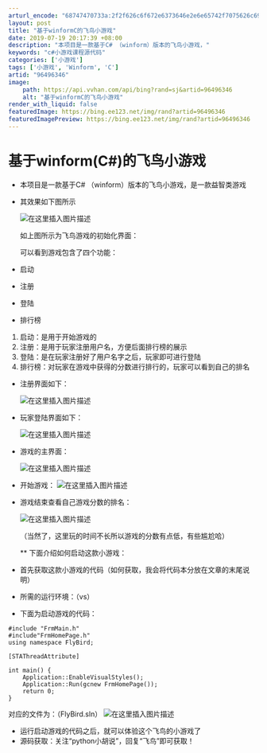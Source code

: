 ```yaml
---
arturl_encode: "68747470733a:2f2f626c6f672e6373646e2e6e65742f7075626c6963363639:2f61727469636c652f64657461696c732f3936343936333436"
layout: post
title: "基于winformC的飞鸟小游戏"
date: 2019-07-19 20:17:39 +08:00
description: "本项目是一款基于C# （winform）版本的飞鸟小游戏，"
keywords: "c#小游戏课程源代码"
categories: ['小游戏']
tags: ['小游戏', 'Winform', 'C']
artid: "96496346"
image:
    path: https://api.vvhan.com/api/bing?rand=sj&artid=96496346
    alt: "基于winformC的飞鸟小游戏"
render_with_liquid: false
featuredImage: https://bing.ee123.net/img/rand?artid=96496346
featuredImagePreview: https://bing.ee123.net/img/rand?artid=96496346
---
```


# 基于winform(C#)的飞鸟小游戏

* 本项目是一款基于C# （winform）版本的飞鸟小游戏，是一款益智类游戏
* 其效果如下图所示
    
  ![在这里插入图片描述](https://i-blog.csdnimg.cn/blog_migrate/23ee35c25b5e03c959b9bcb6283a6cdb.png)
    
  如上图所示为飞鸟游戏的初始化界面：
    
  可以看到游戏包含了四个功能：
* 启动
* 注册
* 登陆
* 排行榜

1. 启动：是用于开始游戏的
2. 注册：是用于玩家注册用户名，方便后面排行榜的展示
3. 登陆：是在玩家注册好了用户名字之后，玩家即可进行登陆
4. 排行榜：对玩家在游戏中获得的分数进行排行的，玩家可以看到自己的排名

* 注册界面如下：
    
  ![在这里插入图片描述](https://i-blog.csdnimg.cn/blog_migrate/bc02c9f0eef91885486110bbf7c0dc85.png)
* 玩家登陆界面如下：
    
  ![在这里插入图片描述](https://i-blog.csdnimg.cn/blog_migrate/85f6e9784cb5d19e7b99e1561f6fbcf2.png)
* 游戏的主界面：
    
  ![在这里插入图片描述](https://i-blog.csdnimg.cn/blog_migrate/99e15ca34bf54cbe501a904751c24571.png)
* 开始游戏：
  ![在这里插入图片描述](https://i-blog.csdnimg.cn/blog_migrate/6b41f25809e4a2dd9432bc54a35791db.png)
* 游戏结束查看自己游戏分数的排名：
    
  ![在这里插入图片描述](https://i-blog.csdnimg.cn/blog_migrate/cb0c51a07ac70d5da6b680825c776031.png)
    
  （当然了，这里玩的时间不长所以游戏的分数有点低，有些尴尬哈）
    
  ** 下面介绍如何启动这款小游戏：
* 首先获取这款小游戏的代码（如何获取，我会将代码本分放在文章的末尾说明）
* 所需的运行环境：（vs）
* 下面为启动游戏的代码：

```
#include "FrmMain.h"
#include"FrmHomePage.h"
using namespace FlyBird;

[STAThreadAttribute]

int main() {
	Application::EnableVisualStyles();
	Application::Run(gcnew FrmHomePage());
	return 0;
}

```

对应的文件为：（FlyBird.sln）
![在这里插入图片描述](https://i-blog.csdnimg.cn/blog_migrate/798633d02aa2fb0a2aa592b4e5b63762.png)

* 运行启动游戏的代码之后，就可以体验这个飞鸟的小游戏了
* 源码获取：关注“python小胡说”，回复“飞鸟”即可获取！
